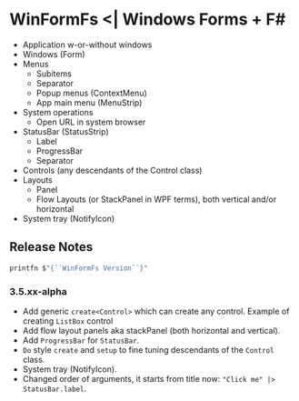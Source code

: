 # WinFormFs <| Windows Forms + F\#

- Application w-or-without windows
- Windows (Form)
- Menus
    - Subitems
    - Separator
    - Popup menus (ContextMenu)
    - App main menu (MenuStrip)
- System operations
    - Open URL in system browser
- StatusBar (StatusStrip)
    - Label
    - ProgressBar
    - Separator
- Controls (any descendants of the Control class)
- Layouts
    - Panel
    - Flow Layouts (or StackPanel in WPF terms), both vertical and/or horizontal
- System tray (NotifyIcon)

## Release Notes

```fsharp
printfn $"{``WinFormFs Version``}"
```

### 3.5.xx-alpha

- Add generic `create<Control>` which can create any control. Example of creating `ListBox` control
- Add flow layout panels aka stackPanel (both horizontal and vertical).
- Add `ProgressBar` for `StatusBar`.
- `Do` style `create` and `setup` to fine tuning descendants of the `Control` class.
- System tray (NotifyIcon).
- Changed order of arguments, it starts from title now: `"Click me" |> StatusBar.label`.

